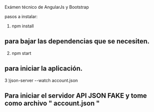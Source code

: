 Exámen técnico de AngularJs y Bootstrap

pasos a instalar: 
1) npm install
## para bajar las dependencias que se necesiten.
2) npm start
## para iniciar la aplicación.
3 )json-server --watch account.json
## Para iniciar el servidor API JSON FAKE y tome como archivo " account.json "
